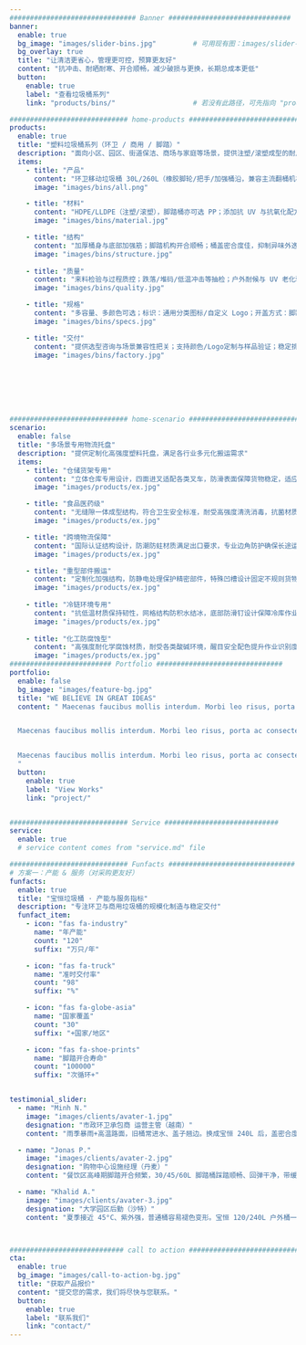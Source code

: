 ```yaml
---
############################### Banner ##############################
banner:
  enable: true
  bg_image: "images/slider-bins.jpg"         # 可用现有图：images/slider-bg.jpg
  bg_overlay: true
  title: "让清洁更省心，管理更可控，预算更友好"
  content: "抗冲击、耐晒耐寒、开合顺畅，减少破损与更换，长期总成本更低"
  button:
    enable: true
    label: "查看垃圾桶系列"
    link: "products/bins/"                   # 若没有此路径，可先指向 "products/"

############################# home-products #################################
products:
  enable: true
  title: "塑料垃圾桶系列（环卫 / 商用 / 脚踏）"
  description: "面向小区、园区、街道保洁、商场与家庭等场景，提供注塑/滚塑成型的耐用垃圾桶。覆盖 15L–240L 容量，支持脚踏开盖、静音脚轮、分类标识、加厚桶身等可选项。"
  items:
    - title: "产品"
      content: "环卫移动垃圾桶 30L/260L（橡胶脚轮/把手/加强桶沿，兼容主流翻桶机构）；脚踏垃圾桶 15–60L。"
      image: "images/bins/all.png"

    - title: "材料"
      content: "HDPE/LLDPE（注塑/滚塑），脚踏桶亦可选 PP；添加抗 UV 与抗氧化配方，耐候、抗冲击、耐常见清洁剂。"
      image: "images/bins/material.jpg"

    - title: "结构"
      content: "加厚桶身与底部加强筋；脚踏机构开合顺畅；桶盖密合度佳，抑制异味外逸。"
      image: "images/bins/structure.jpg"
    
    - title: "质量"
      content: "来料检验与过程质控；跌落/堆码/低温冲击等抽检；户外耐候与 UV 老化验证；关键受力位（桶沿/底角）定向加厚。"
      image: "images/bins/quality.jpg"

    - title: "规格"
      content: "多容量、多颜色可选；标识：通用分类图标/自定义 Logo；开盖方式：脚踏/手提。"
      image: "images/bins/specs.jpg"

    - title: "交付"
      content: "提供选型咨询与场景兼容性把关；支持颜色/Logo定制与样品验证；稳定排产，批量交付。"
      image: "images/bins/factory.jpg"







############################# home-scenario #################################
scenario:
  enable: false
  title: "多场景专用物流托盘"
  description: "提供定制化高强度塑料托盘，满足各行业多元化搬运需求"
  items:
    - title: "仓储货架专用"
      content: "立体仓库专用设计，四面进叉适配各类叉车，防滑表面保障货物稳定，适应温湿度变化，持久耐用。"
      image: "images/products/ex.jpg" 

    - title: "食品医药级"
      content: "无缝隙一体成型结构，符合卫生安全标准，耐受高强度清洗消毒，抗菌材质确保洁净运输。"
      image: "images/products/ex.jpg" 

    - title: "跨境物流保障"
      content: "国际认证结构设计，防潮防蛀材质满足出口要求，专业边角防护确保长途运输安全。"
      image: "images/products/ex.jpg"

    - title: "重型部件搬运"
      content: "定制化加强结构，防静电处理保护精密部件，特殊凹槽设计固定不规则货物，耐油污易维护。"
      image: "images/products/ex.jpg"
      
    - title: "冷链环境专用"
      content: "抗低温材质保持韧性，网格结构防积水结冰，底部防滑钉设计保障冷库作业安全。"
      image: "images/products/ex.jpg"
      
    - title: "化工防腐蚀型"
      content: "高强度耐化学腐蚀材质，耐受各类酸碱环境，醒目安全配色提升作业识别度。"
      image: "images/products/ex.jpg"
######################### Portfolio ###############################
portfolio:
  enable: false
  bg_image: "images/feature-bg.jpg"
  title: "WE BELIEVE IN GREAT IDEAS"
  content: " Maecenas faucibus mollis interdum. Morbi leo risus, porta ac consectetur ac, vestibulum at eros. Fusce dapibus, tellus ac cursus commodo, tortor mauris condimentum nibh, ut fermentum massa justo sit amet risus.


  Maecenas faucibus mollis interdum. Morbi leo risus, porta ac consectetur ac, vestibulum at eros. Fusce dapibus, tellus ac cursus commodo, tortor mauris condimentum nibh, ut fermentum massa justo sit amet risus.


  Maecenas faucibus mollis interdum. Morbi leo risus, porta ac consectetur ac, vestibulum at eros. Fusce dapibus, tellus ac cursus commodo, tortor mauris condimentum nibh, ut fermentum massa justo sit amet risus.
  "
  button:
    enable: true
    label: "View Works"
    link: "project/"


############################# Service ############################
service:
  enable: true
  # service content comes from "service.md" file

############################# Funfacts ###############################
# 方案一：产能 & 服务（对采购更友好）
funfacts:
  enable: true
  title: "宝恒垃圾桶 · 产能与服务指标"
  description: "专注环卫与商用垃圾桶的规模化制造与稳定交付"
  funfact_item:
    - icon: "fas fa-industry"
      name: "年产能"
      count: "120"
      suffix: "万只/年"

    - icon: "fas fa-truck"
      name: "准时交付率"
      count: "98"
      suffix: "%"

    - icon: "fas fa-globe-asia"
      name: "国家覆盖"
      count: "30"
      suffix: "+国家/地区"

    - icon: "fas fa-shoe-prints"
      name: "脚踏开合寿命"
      count: "100000"
      suffix: "次循环+"


testimonial_slider:
  - name: "Minh N."
    image: "images/clients/avater-1.jpg"
    designation: "市政环卫承包商 运营主管（越南）"
    content: "雨季暴雨+高温路面，旧桶常进水、盖子翘边。换成宝恒 240L 后，盖密合度更好，暴雨后桶内基本不积水；与挂桶车翻桶机构啮合顺，清晨清运更稳也更安静。两季使用下来破损率明显下降，配件补给也跟得上。"

  - name: "Jonas P."
    image: "images/clients/avater-2.jpg"
    designation: "购物中心设施经理（丹麦）"
    content: "餐饮区高峰期脚踏开合频繁，30/45/60L 脚踏桶踩踏顺畅、回弹干净，带缓降的款式夜间清场更安静。内壁光滑不挂污，每日碱性清洗无异常；使用数月后铰链和弹簧仍紧实，替换频率比之前品牌明显降低。"

  - name: "Khalid A."
    image: "images/clients/avater-3.jpg"
    designation: "大学园区后勤（沙特）"
    content: "夏季接近 45°C、紫外强，普通桶容易褪色变形。宝恒 120/240L 户外桶一个学期后颜色保持好、桶身不发软，脚轮在热地面推行也顺。分类贴纸与定制 Logo 牢固，便于巡检和资产管理，集中补货的交付也准时。"



############################ call to action ###########################
cta:
  enable: true
  bg_image: "images/call-to-action-bg.jpg"
  title: "获取产品报价"
  content: "提交您的需求，我们将尽快与您联系。"
  button:
    enable: true
    label: "联系我们"
    link: "contact/"
---
```

